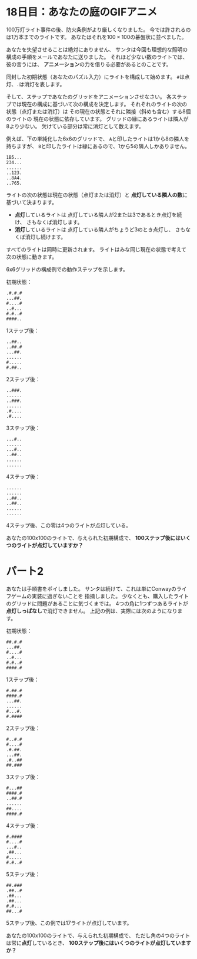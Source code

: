 # 18日目：あなたの庭のGIFアニメ #

100万灯ライト事件の後、防火条例がより厳しくなりました。
今では許されるのは1万本までのライトです。
あなたはそれを$100 \times 100$の碁盤状に並べました。

あなたを失望させることは絶対にありません、
サンタは今回も理想的な照明の構成の手順をメールであなたに送りました。
それほど少ない数のライトでは、彼の言うには、
**アニメーション**の力を借りる必要があるとのことです。

同封した初期状態（あなたのパズル入力）にライトを構成して始めます。
`#`は点灯、`.`は消灯を表します。

そして、ステップであなたのグリッドをアニメーションさせなさい。
各ステップでは現在の構成に基づいて次の構成を決定します。
それぞれのライトの次の状態（点灯または消灯）は
その現在の状態とそれに隣接（斜めも含む）する8個のライトの
現在の状態に依存しています。
グリッドの縁にあるライトは隣人が8より少ない。
欠けている部分は常に消灯として数えます。

例えば、下の単純化した6x6のグリッドで、
`A`と印したライトは1から8の隣人を持ちますが、
`B`と印したライトは縁にあるので、1から5の隣人しかありません。

~~~
1B5...
234...
......
..123.
..8A4.
..765.
~~~

ライトの次の状態は現在の状態（点灯または消灯）と
**点灯している隣人の数**に基づいて決まります。

- **点灯**しているライトは
点灯している隣人が2または3であるとき点灯を続け、
さもなくば消灯します。
- **消灯**しているライトは
点灯している隣人がちょうど3のとき点灯し、
さもなくば消灯し続けます。

すべてのライトは同時に更新されます。
ライトはみな同じ現在の状態で考えて次の状態に動きます。

6x6グリッドの構成例での動作ステップを示します。

初期状態：
~~~
.#.#.#
...##.
#....#
..#...
#.#..#
####..
~~~

1ステップ後：
~~~
..##..
..##.#
...##.
......
#.....
#.##..
~~~
2ステップ後：
~~~
..###.
......
..###.
......
.#....
.#....
~~~

3ステップ後：
~~~
...#..
......
...#..
..##..
......
......
~~~

4ステップ後：
~~~
......
......
..##..
..##..
......
......
~~~
4ステップ後、この零は4つのライトが点灯している。

あなたの100x100のライトで、与えられた初期構成で、
**100ステップ後にはいくつのライトが点灯していますか？**

# パート2 #

あなたは手順書をポイしました。
サンタは続けて、これは単にConwayのライフゲームの実装に過ぎないことを
指摘しました。
少なくとも、購入したライトのグリッドに問題があることに気づくまでは。
4つの角に1つずつあるライトが**点灯しっぱなし**で消灯できません。
上記の例は、実際には次のようになります。

初期状態：
~~~
##.#.#
...##.
#....#
..#...
#.#..#
####.#
~~~
1ステップ後：
~~~
#.##.#
####.#
...##.
......
#...#.
#.####
~~~

2ステップ後：
~~~
#..#.#
#....#
.#.##.
...##.
.#..##
##.###
~~~

3ステップ後：
~~~
#...##
####.#
..##.#
......
##....
####.#
~~~

4ステップ後：
~~~
#.####
#....#
...#..
.##...
#.....
#.#..#
~~~

5ステップ後：
~~~
##.###
.##..#
.##...
.##...
#.#...
##...#
~~~

5ステップ後、この例では17ライトが点灯しています。

あなたの100x100のライトで、与えられた初期構成で、
ただし角の4つのライトは常に**点灯**しているとき、
**100ステップ後にはいくつのライトが点灯していますか？**
